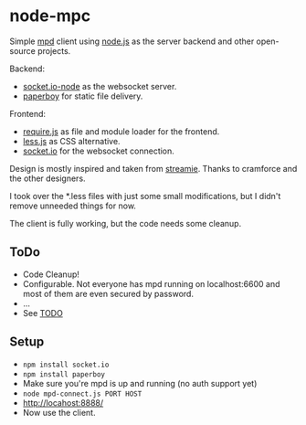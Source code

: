 # node-mpc #

Simple [mpd][] client using [node.js][] as the server backend and other open-source projects.

Backend:

* [socket.io-node][] as the websocket server.
* [paperboy][] for static file delivery.

Frontend:

* [require.js][] as file and module loader for the frontend.
* [less.js][] as CSS alternative.
* [socket.io][] for the websocket connection.

Design is mostly inspired and taken from [streamie][]. Thanks to cramforce and the other designers.

I took over the \*.less files with just some small modifications, but I didn't remove unneeded things for now.

The client is fully working, but the code needs some cleanup.

## ToDo ##

* Code Cleanup!
* Configurable. Not everyone has mpd running on localhost:6600 and most of them are even secured by password.
* ...
* See [TODO](http://github.com/badboy/node-mpc/blob/master/TODO)

## Setup ##

* `npm install socket.io`
* `npm install paperboy`
* Make sure you're mpd is up and running (no auth support yet)
* `node mpd-connect.js PORT HOST`
* <http://locahost:8888/>
* Now use the client.

[mpd]: http://mpd.wikia.com/wiki/Music_Player_Daemon_Wiki
[node.js]: http://nodejs.org/
[require.js]: http://github.com/jrburke/requirejs
[less.js]: http://github.com/cloudhead/less.js
[paperboy]: http://github.com/felixge/node-paperboy
[socket.io]: http://github.com/LearnBoost/Socket.IO
[socket.io-node]: http://github.com/LearnBoost/Socket.IO-node
[streamie]: http://github.com/cramforce/streamie
